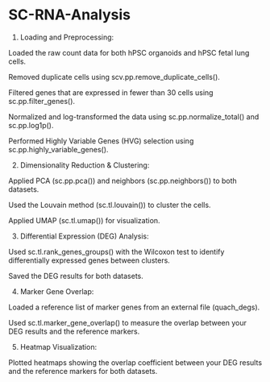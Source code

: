 # SC-RNA-Analysis

1. Loading and Preprocessing:

Loaded the raw count data for both hPSC organoids and hPSC fetal lung cells.

Removed duplicate cells using scv.pp.remove_duplicate_cells().

Filtered genes that are expressed in fewer than 30 cells using sc.pp.filter_genes().

Normalized and log-transformed the data using sc.pp.normalize_total() and sc.pp.log1p().

Performed Highly Variable Genes (HVG) selection using sc.pp.highly_variable_genes().

2. Dimensionality Reduction & Clustering:

Applied PCA (sc.pp.pca()) and neighbors (sc.pp.neighbors()) to both datasets.

Used the Louvain method (sc.tl.louvain()) to cluster the cells.

Applied UMAP (sc.tl.umap()) for visualization.

3. Differential Expression (DEG) Analysis:

Used sc.tl.rank_genes_groups() with the Wilcoxon test to identify differentially expressed genes between clusters.

Saved the DEG results for both datasets.

4. Marker Gene Overlap:

Loaded a reference list of marker genes from an external file (quach_degs).

Used sc.tl.marker_gene_overlap() to measure the overlap between your DEG results and the reference markers.

5. Heatmap Visualization:

Plotted heatmaps showing the overlap coefficient between your DEG results and the reference markers for both datasets.

